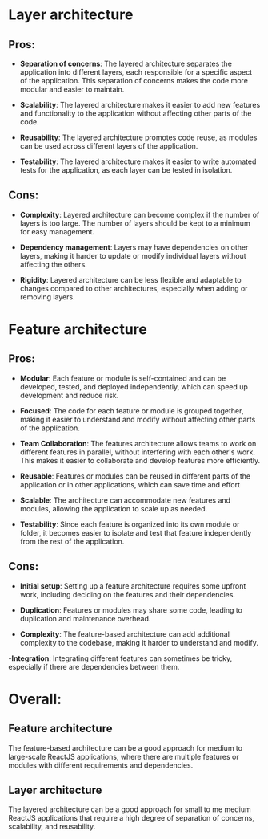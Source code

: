 # Layer architecture

## Pros:
- **Separation of concerns**: The layered architecture separates the application into different layers, each responsible for a specific aspect of the application. This separation of concerns makes the code more modular and easier to maintain.

- **Scalability**: The layered architecture makes it easier to add new features and functionality to the application without affecting other parts of the code.

- **Reusability**: The layered architecture promotes code reuse, as modules can be used across different layers of the application.

- **Testability**: The layered architecture makes it easier to write automated tests for the application, as each layer can be tested in isolation.

## Cons:
- **Complexity**: Layered architecture can become complex if the number of layers is too large. The number of layers should be kept to a minimum for easy management.

- **Dependency management**: Layers may have dependencies on other layers, making it harder to update or modify individual layers without affecting the others.

- **Rigidity**: Layered architecture can be less flexible and adaptable to changes compared to other architectures, especially when adding or removing layers.

# Feature architecture

## Pros:
- **Modular**: Each feature or module is self-contained and can be developed, tested, and deployed independently, which can speed up development and reduce risk.

- **Focused**: The code for each feature or module is grouped together, making it easier to understand and modify without affecting other parts of the application.

- **Team Collaboration**: The features architecture allows teams to work on different features in parallel, without interfering with each other's work. This makes it easier to collaborate and develop features more efficiently.

- **Reusable**: Features or modules can be reused in different parts of the application or in other applications, which can save time and effort

- **Scalable**: The architecture can accommodate new features and modules, allowing the application to scale up as needed.

- **Testability**: Since each feature is organized into its own module or folder, it becomes easier to isolate and test that feature independently from the rest of the application.

## Cons:
- **Initial setup**: Setting up a feature architecture requires some upfront work, including deciding on the features and their dependencies.

- **Duplication**: Features or modules may share some code, leading to duplication and maintenance overhead.

- **Complexity**: The feature-based architecture can add additional complexity to the codebase, making it harder to understand and modify.

-**Integration**: Integrating different features can sometimes be tricky, especially if there are dependencies between them.

# Overall:
## Feature architecture
The feature-based architecture can be a good approach for medium to large-scale ReactJS applications, where there are multiple features or modules with different requirements and dependencies.

## Layer architecture
The layered architecture can be a good approach for small to me medium ReactJS applications that require a high degree of separation of concerns, scalability, and reusability.
